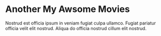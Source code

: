 # Another My Awsome Movies

Nostrud est officia ipsum in veniam fugiat culpa ullamco. Fugiat pariatur officia velit elit nostrud. Aliqua do officia nostrud cillum elit nostrud.
